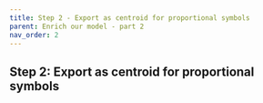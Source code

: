 ```yaml
---
title: Step 2 - Export as centroid for proportional symbols
parent: Enrich our model - part 2
nav_order: 2
---
```


## Step 2: Export as centroid for proportional symbols
